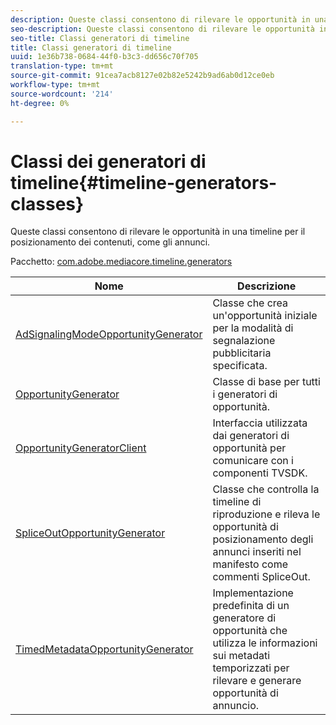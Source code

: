 ```yaml
---
description: Queste classi consentono di rilevare le opportunità in una timeline per il posizionamento dei contenuti, come gli annunci.
seo-description: Queste classi consentono di rilevare le opportunità in una timeline per il posizionamento dei contenuti, come gli annunci.
seo-title: Classi generatori di timeline
title: Classi generatori di timeline
uuid: 1e36b738-0684-44f0-b3c3-dd656c70f705
translation-type: tm+mt
source-git-commit: 91cea7acb8127e02b82e5242b9ad6ab0d12ce0eb
workflow-type: tm+mt
source-wordcount: '214'
ht-degree: 0%

---
```



# Classi dei generatori di timeline{#timeline-generators-classes}

Queste classi consentono di rilevare le opportunità in una timeline per il posizionamento dei contenuti, come gli annunci.

Pacchetto: [com.adobe.mediacore.timeline.generators](https://help.adobe.com/en_US/primetime/api/psdk/asdoc-dhls_1.4/com/adobe/mediacore/timeline/generators/package-detail.html)

| Nome | Descrizione |
|---|---|
| [AdSignalingModeOpportunityGenerator](https://help.adobe.com/en_US/primetime/api/psdk/asdoc-dhls_1.4/com/adobe/mediacore/timeline/generators/AdSignalingModeOpportunityGenerator.html) | Classe che crea un&#39;opportunità iniziale per la modalità di segnalazione pubblicitaria specificata. |
| [OpportunityGenerator](https://help.adobe.com/en_US/primetime/api/psdk/asdoc-dhls_1.4/com/adobe/mediacore/timeline/generators/OpportunityGenerator.html) | Classe di base per tutti i generatori di opportunità. |
| [OpportunityGeneratorClient](https://help.adobe.com/en_US/primetime/api/psdk/asdoc-dhls_1.4/com/adobe/mediacore/timeline/generators/OpportunityGeneratorClient.html) | Interfaccia utilizzata dai generatori di opportunità per comunicare con i componenti TVSDK. |
| [SpliceOutOpportunityGenerator](https://help.adobe.com/en_US/primetime/api/psdk/asdoc-dhls_1.4/com/adobe/mediacore/timeline/generators/SpliceOutOpportunityGenerator.html) | Classe che controlla la timeline di riproduzione e rileva le opportunità di posizionamento degli annunci inseriti nel manifesto come commenti SpliceOut. |
| [TimedMetadataOpportunityGenerator](https://help.adobe.com/en_US/primetime/api/psdk/asdoc-dhls_1.4/com/adobe/mediacore/timeline/generators/TimedMetadataOpportunityGenerator.html) | Implementazione predefinita di un generatore di opportunità che utilizza le informazioni sui metadati temporizzati per rilevare e generare opportunità di annuncio. |